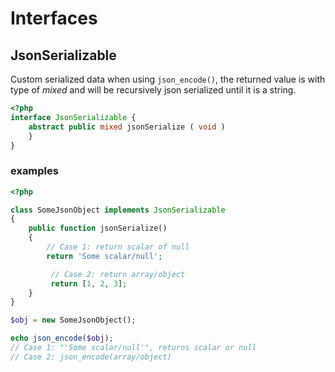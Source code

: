 # Interfaces

## JsonSerializable 

Custom serialized data when using `json_encode()`,
the returned value is with type of *mixed* and
will be recursively json serialized until it is a string.

```php
<?php
interface JsonSerializable {
    abstract public mixed jsonSerialize ( void )
    }
}
```

### examples

```php
<?php

class SomeJsonObject implements JsonSerializable
{
    public function jsonSerialize()
    {
        // Case 1: return scalar of null
        return 'Some scalar/null';

         // Case 2: return array/object
         return [1, 2, 3];
    }
}

$obj = new SomeJsonObject();

echo json_encode($obj);
// Case 1: "'Some scalar/null'", returns scalar or null
// Case 2: json_encode(array/object)
```